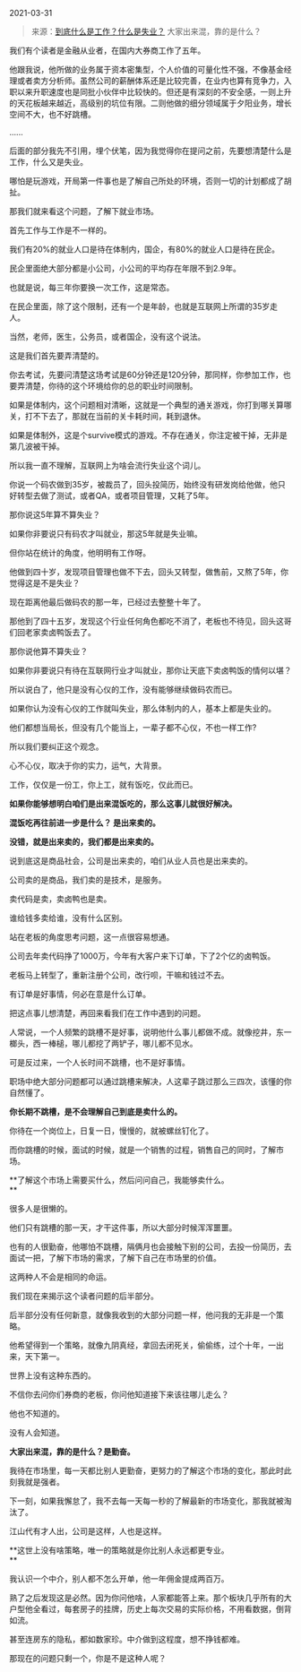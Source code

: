 2021-03-31

> 来源：[到底什么是工作？什么是失业？](http://mp.weixin.qq.com/s?__biz=MzU3NDc5Nzc0NQ==&mid=2247501506&idx=1&sn=0ee3e29168990ef28e64fc4d6dd3709a&chksm=fd2e641cca59ed0a1c92f545c7f4b55eed96ac2cccdb799556e3e1619fe38ec544719cbf9d5e&scene=27#wechat_redirect)
> 大家出来混，靠的是什么？

我们有个读者是金融从业者，在国内大券商工作了五年。

  

他跟我说，他所做的业务属于资本密集型，个人价值的可量化性不强，不像基金经理或者卖方分析师。虽然公司的薪酬体系还是比较完善，在业内也算有竞争力，入职以来升职速度也是同批小伙伴中比较快的。但还是有深刻的不安全感，一则上升的天花板越来越近，高级别的坑位有限。二则他做的细分领域属于夕阳业务，增长空间不大，也不好跳槽。

  

......

  

后面的部分我先不引用，埋个伏笔，因为我觉得你在提问之前，先要想清楚什么是工作，什么又是失业。  

  

哪怕是玩游戏，开局第一件事也是了解自己所处的环境，否则一切的计划都成了胡扯。  

  

那我们就来看这个问题，了解下就业市场。

  

首先工作与工作是不一样的。  

  

我们有20%的就业人口是待在体制内，国企，有80%的就业人口是待在民企。  

  

民企里面绝大部分都是小公司，小公司的平均存在年限不到2.9年。

  

也就是说，每三年你要换一次工作，这是常态。

  

在民企里面，除了这个限制，还有一个是年龄，也就是互联网上所谓的35岁走人。  

  

当然，老师，医生，公务员，或者国企，没有这个说法。

  

这是我们首先要弄清楚的。  

  

你去考试，先要问清楚这场考试是60分钟还是120分钟，那同样，你参加工作，也要弄清楚，你待的这个环境给你的总的职业时间限制。

  

如果是体制内，这个问题相对清晰，这就是一个典型的通关游戏，你打到哪关算哪关，打不下去了，那就在当前的关卡耗时间，耗到退休。  

  

如果是体制外，这是个survive模式的游戏。不存在通关，你注定被干掉，无非是第几波被干掉。

  

所以我一直不理解，互联网上为啥会流行失业这个词儿。  

  

你说一个码农做到35岁，被裁员了，回头投简历，始终没有研发岗给他做，他只好转型去做了测试，或者QA，或者项目管理，又耗了5年。

  

那你说这5年算不算失业？

  

如果你非要说只有码农才叫就业，那这5年就是失业嘛。  

  

但你站在统计的角度，他明明有工作呀。

  

他做到四十岁，发现项目管理也做不下去，回头又转型，做售前，又熬了5年，你觉得这是不是失业？  

  

现在距离他最后做码农的那一年，已经过去整整十年了。  

  

那他到了四十五岁，发现这个行业任何角色都吃不消了，老板也不待见，回头这哥们回老家卖卤鸭饭去了。  

  

那你说他算不算失业？

  

如果你非要说只有待在互联网行业才叫就业，那你让天底下卖卤鸭饭的情何以堪？  

  

所以说白了，他只是没有心仪的工作，没有能够继续做码农而已。

  

如果你认为没有心仪的工作就叫失业，那么体制内的人，基本上都是失业的。  

  

他们都想当局长，但没有几个能当上，一辈子都不心仪，不也一样工作?

  

所以我们要纠正这个观念。  

  

心不心仪，取决于你的实力，运气，大背景。

  

工作，仅仅是一份工，你上工，就有饭吃，仅此而已。

  

 **如果你能够想明白咱们是出来混饭吃的，那么这事儿就很好解决。**

  

 **混饭吃再往前进一步是什么？ 是出来卖的。**

  

 **没错，就是出来卖的，我们都是出来卖的。**

  

说到底这是商品社会，公司是出来卖的，咱们从业人员也是出来卖的。  

  

公司卖的是商品，我们卖的是技术，是服务。

  

卖代码是卖，卖卤鸭也是卖。

  

谁给钱多卖给谁，没有什么区别。

  

站在老板的角度思考问题，这一点很容易想通。  

  

公司去年卖代码挣了1000万，今年有大客户来下订单，下了2个亿的卤鸭饭。  

  

老板马上转型了，重新注册个公司，改行呗，干嘛和钱过不去。

  

有订单是好事情，何必在意是什么订单。

  

把这点事儿想清楚，再回来看我们在工作中遇到的问题。  

  

人常说，一个人频繁的跳槽不是好事，说明他什么事儿都做不成。就像挖井，东一榔头，西一棒槌，哪儿都挖了两铲子，哪儿都不见水。

  

可是反过来，一个人长时间不跳槽，也不是好事情。

  

职场中绝大部分问题都可以通过跳槽来解决，人这辈子跳过那么三四次，该懂的你自然懂了。  

  

 **你长期不跳槽，是不会理解自己到底是卖什么的。**

  

你待在一个岗位上，日复一日，慢慢的，就被螺丝钉化了。

  

而你跳槽的时候，面试的时候，就是一个销售的过程，销售自己的同时，了解市场。  

  

 **了解这个市场上需要买什么，然后问问自己，我能够卖什么。  
**

  

很多人是很懒的。  

  

他们只有跳槽的那一天，才干这件事，所以大部分时候浑浑噩噩。

  

也有的人很勤奋，他哪怕不跳槽，隔俩月也会接触下别的公司，去投一份简历，去面试一把，了解下市场的需求，了解下自己在市场里的价值。

  

这两种人不会是相同的命运。  

  

我们现在来揭示这个读者问题的后半部分。  

  

后半部分没有任何新意，就像我收到的大部分问题一样，他问我的无非是一个策略。

  

他希望得到一个策略，就像九阴真经，拿回去闭死关，偷偷练，过个十年，一出来，天下第一。

  

世界上没有这种东西的。  

  

不信你去问你们券商的老板，你问他知道接下来该往哪儿走么？  

  

他也不知道的。

  

没有人会知道。  

  

 **大家出来混，靠的是什么？是勤奋。**

  

我待在市场里，每一天都比别人更勤奋，更努力的了解这个市场的变化，那此时此刻我就是强者。

  

下一刻，如果我懈怠了，我不去每一天每一秒的了解最新的市场变化，那我就被淘汰了。

  

江山代有才人出，公司是这样，人也是这样。  

  

 **这世上没有啥策略，唯一的策略就是你比别人永远都更专业。  
**

  

我认识一个中介，别人都不怎么开单，他一年佣金提成两百万。

  

熟了之后发现这是必然。因为你问他啥，人家都能答上来。那个板块几乎所有的大户型他全看过，每套房子的挂牌，历史上每次交易的实际价格，不用看数据，倒背如流。  

  

甚至连房东的隐私，都如数家珍。中介做到这程度，想不挣钱都难。

  

那现在的问题只剩一个，你是不是这种人呢？

